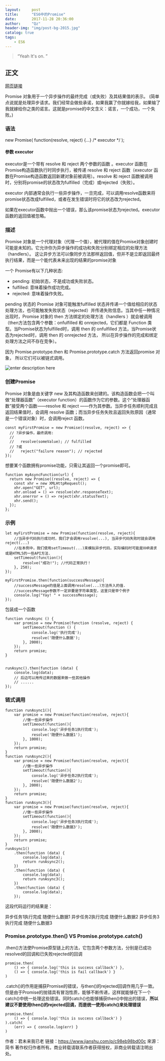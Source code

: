 ```yaml
---
layout:     post
title:      "ES6中的Promise"
date:       2017-11-28 20:36:00
author:     "Qz"
header-img: "img/post-bg-2015.jpg"
catalog: true
tags:
    - ES6
---
```


> “Yeah It's on. ”


## 正文


[网页链接](https://developer.mozilla.org/zh-CN/docs/Web/JavaScript/Reference/Global_Objects/Promise)

Promise 对象用于一个异步操作的最终完成（或失败）及其结果值的表示。
(简单点说就是处理异步请求。我们经常会做些承诺，如果我赢了你就嫁给我，如果输了我就嫁给你之类的诺言。这就是promise的中文含义：诺言，一个成功，一个失败。)

### 语法

new Promise( function(resolve, reject) {...} /* executor */  );

#### 参数 executor
executor是一个带有 resolve 和 reject 两个参数的函数 。executor 函数在Promise构造函数执行时同步执行，被传递 resolve 和 reject 函数（executor 函数在Promise构造函数返回新建对象前被调用）。resolve 和 reject 函数被调用时，分别将promise的状态改为fulfilled（完成）或rejected（失败）。


executor 内部通常会执行一些异步操作，一旦完成，可以调用resolve函数来将promise状态改成fulfilled，或者在发生错误时将它的状态改为rejected。

如果在executor函数中抛出一个错误，那么该promise状态为rejected。executor函数的返回值被忽略。 

### 描述
Promise 对象是一个代理对象（代理一个值），被代理的值在Promise对象创建时可能是未知的。它允许你为异步操作的成功和失败分别绑定相应的处理方法（handlers）。 这让异步方法可以像同步方法那样返回值，但并不是立即返回最终执行结果，而是一个能代表未来出现的结果的promise对象

一个 Promise有以下几种状态:
* pending: 初始状态，不是成功或失败状态。
* fulfilled: 意味着操作成功完成。
* rejected: 意味着操作失败。


pending 状态的 Promise 对象可能触发fulfilled 状态并传递一个值给相应的状态处理方法，也可能触发失败状态（rejected）并传递失败信息。当其中任一种情况出现时，Promise 对象的 then 方法绑定的处理方法（handlers ）就会被调用（then方法包含两个参数：onfulfilled 和 onrejected，它们都是 Function 类型。当Promise状态为fulfilled时，调用 then 的 onfulfilled 方法，当Promise状态为rejected时，调用 then 的 onrejected 方法， 所以在异步操作的完成和绑定处理方法之间不存在竞争）。


因为 Promise.prototype.then 和  Promise.prototype.catch 方法返回promise 对象， 所以它们可以被链式调用。

![enter description here][1]


### 创建Promise

Promise 对象是由关键字 new 及其构造函数来创建的。该构造函数会把一个叫做“处理器函数”（executor function）的函数作为它的参数。这个“处理器函数”接受两个函数——resolve 和 reject ——作为其参数。当异步任务顺利完成且返回结果值时，会调用 resolve 函数；而当异步任务失败且返回失败原因（通常是一个错误对象）时，会调用reject 函数。
```
const myFirstPromise = new Promise((resolve, reject) => {
  // ?异步操作，最终调用:
  //
  //   resolve(someValue); // fulfilled
  // ?或
  //   reject("failure reason"); // rejected
});
```

想要某个函数拥有promise功能，只需让其返回一个promise即可。
```
function myAsyncFunction(url) {
  return new Promise((resolve, reject) => {
    const xhr = new XMLHttpRequest();
    xhr.open("GET", url);
    xhr.onload = () => resolve(xhr.responseText);
    xhr.onerror = () => reject(xhr.statusText);
    xhr.send();
  });
};
```

### 示例
```
let myFirstPromise = new Promise(function(resolve, reject){
    //当异步代码执行成功时，我们才会调用resolve(...), 当异步代码失败时就会调用reject(...)
    //在本例中，我们使用setTimeout(...)来模拟异步代码，实际编码时可能是XHR请求或是HTML5的一些API方法.
    setTimeout(function(){
        resolve("成功!"); //代码正常执行！
    }, 250);
});

myFirstPromise.then(function(successMessage){
    //successMessage的值是上面调用resolve(...)方法传入的值.
    //successMessage参数不一定非要是字符串类型，这里只是举个例子
    console.log("Yay! " + successMessage);
});
```

包装成一个函数
```
function runAsync () {
    var promise = new Promise(function (resolve, reject) {
        setTimeout(function () {
            console.log('执行完成');
            resolve('随便什么数据');
        }, 2000);
    });
    return promise;
}


runAsync().then(function (data) {
    console.log(data);
    // 后边可以用传过来的数据来做一些其他操作
    // ......
});
```

### 链式调用
```
function runAsync1(){
    var promise = new Promise(function(resolve, reject){
        //做一些异步操作
        setTimeout(function(){
            console.log('异步任务1执行完成');
            resolve('随便什么数据1');
        }, 1000);
    });
    return promise;
}
function runAsync2(){
    var promise = new Promise(function(resolve, reject){
        //做一些异步操作
        setTimeout(function(){
            console.log('异步任务2执行完成');
            resolve('随便什么数据2');
        }, 2000);
    });
    return promise;
}
function runAsync3(){
    var promise = new Promise(function(resolve, reject){
        //做一些异步操作
        setTimeout(function(){
            console.log('异步任务3执行完成');
            resolve('随便什么数据3');
        }, 2000);
    });
    return promise;
}
runAsync1()
    .then(function (data) {
        console.log(data);
        return runAsync2();
    })
    .then(function (data) {
        console.log(data);
        return runAsync3();
    })
    .then(function (data) {
        console.log(data);
    });
```

这段代码运行的结果是：

异步任务1执行完成
随便什么数据1
异步任务2执行完成
随便什么数据2
异步任务3执行完成
随便什么数据3

### Promise.prototype.then() VS Promise.prototype.catch()

.then()方法使Promise原型链上的方法，它包含两个参数方法，分别是已成功resolved的回调和已失败rejected的回调

```
promise.then(
    () => { console.log('this is success callback') },
    () => { console.log('this is fail callback') }
)
```

.catch()的作用是捕获Promise的错误，与then()的rejected回调作用几乎一致。但是由于Promise的抛错具有冒泡性质，能够不断传递，这样就能够在下一个catch()中统一处理这些错误。同时catch()也能够捕获then()中抛出的错误，**所以建议不要使用then()的rejected回调，而是统一使用catch()来处理错误**

```
promise.then(
    () => { console.log('this is success callback') }
).catch(
    (err) => { console.log(err) }
)
```



作者：君未来我已老
链接：https://www.jianshu.com/p/c98eb98bd00c
來源：简书
著作权归作者所有。商业转载请联系作者获得授权，非商业转载请注明出处。


  [1]: https://mdn.mozillademos.org/files/8633/promises.png
